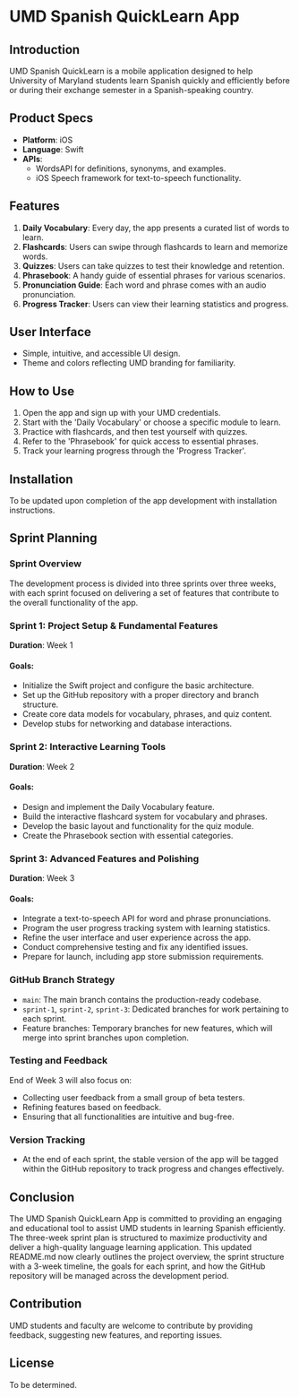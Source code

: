 # UMD Spanish QuickLearn App

## Introduction
UMD Spanish QuickLearn is a mobile application designed to help University of Maryland students learn Spanish quickly and efficiently before or during their exchange semester in a Spanish-speaking country.

## Product Specs
- **Platform**: iOS
- **Language**: Swift
- **APIs**:
  - WordsAPI for definitions, synonyms, and examples.
  - iOS Speech framework for text-to-speech functionality.

## Features
1. **Daily Vocabulary**: Every day, the app presents a curated list of words to learn.
2. **Flashcards**: Users can swipe through flashcards to learn and memorize words.
3. **Quizzes**: Users can take quizzes to test their knowledge and retention.
4. **Phrasebook**: A handy guide of essential phrases for various scenarios.
5. **Pronunciation Guide**: Each word and phrase comes with an audio pronunciation.
6. **Progress Tracker**: Users can view their learning statistics and progress.

## User Interface
- Simple, intuitive, and accessible UI design.
- Theme and colors reflecting UMD branding for familiarity.

## How to Use
1. Open the app and sign up with your UMD credentials.
2. Start with the 'Daily Vocabulary' or choose a specific module to learn.
3. Practice with flashcards, and then test yourself with quizzes.
4. Refer to the 'Phrasebook' for quick access to essential phrases.
5. Track your learning progress through the 'Progress Tracker'.

## Installation
To be updated upon completion of the app development with installation instructions.


## Sprint Planning

### Sprint Overview
The development process is divided into three sprints over three weeks, with each sprint focused on delivering a set of features that contribute to the overall functionality of the app.

### Sprint 1: Project Setup & Fundamental Features
**Duration**: Week 1

#### Goals:
- Initialize the Swift project and configure the basic architecture.
- Set up the GitHub repository with a proper directory and branch structure.
- Create core data models for vocabulary, phrases, and quiz content.
- Develop stubs for networking and database interactions.
  
### Sprint 2: Interactive Learning Tools
**Duration**: Week 2

#### Goals:
- Design and implement the Daily Vocabulary feature.
- Build the interactive flashcard system for vocabulary and phrases.
- Develop the basic layout and functionality for the quiz module.
- Create the Phrasebook section with essential categories.

### Sprint 3: Advanced Features and Polishing
**Duration**: Week 3

#### Goals:
- Integrate a text-to-speech API for word and phrase pronunciations.
- Program the user progress tracking system with learning statistics.
- Refine the user interface and user experience across the app.
- Conduct comprehensive testing and fix any identified issues.
- Prepare for launch, including app store submission requirements.

### GitHub Branch Strategy
- `main`: The main branch contains the production-ready codebase.
- `sprint-1`, `sprint-2`, `sprint-3`: Dedicated branches for work pertaining to each sprint.
- Feature branches: Temporary branches for new features, which will merge into sprint branches upon completion.

### Testing and Feedback
End of Week 3 will also focus on:
- Collecting user feedback from a small group of beta testers.
- Refining features based on feedback.
- Ensuring that all functionalities are intuitive and bug-free.

### Version Tracking
- At the end of each sprint, the stable version of the app will be tagged within the GitHub repository to track progress and changes effectively.

## Conclusion
The UMD Spanish QuickLearn App is committed to providing an engaging and educational tool to assist UMD students in learning Spanish efficiently. The three-week sprint plan is structured to maximize productivity and deliver a high-quality language learning application.
This updated README.md now clearly outlines the project overview, the sprint structure with a 3-week timeline, the goals for each sprint, and how the GitHub repository will be managed across the development period.







## Contribution
UMD students and faculty are welcome to contribute by providing feedback, suggesting new features, and reporting issues.

## License
To be determined.
